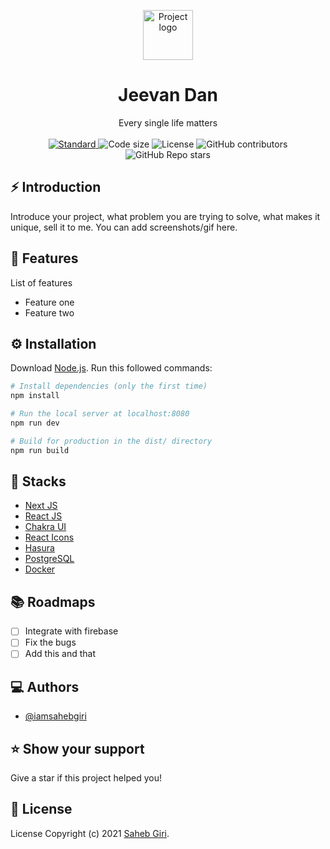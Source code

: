 <p align="center">
  <a href="https://jeevan-dan.vercel.app/">
    <img alt="Project logo" height="80" src="https://raw.githubusercontent.com/iamsahebgiri/jeevan-dan/main/public/favicon/jeevan-dan.svg">
  </a>
</p>
<h1 align="center">Jeevan Dan</h1>

<div align="center">
Every single life matters
</div>

<br />

<div align="center">
  <a href="https://standardjs.com">
    <img src="https://img.shields.io/badge/code%20style-standard-brightgreen.svg?style=flat-square"
      alt="Standard" />
  </a>
  
  <img src="https://img.shields.io/github/languages/code-size/iamsahebgiri/jeevan-dan?style=flat-square" alt="Code size" />

  <img src="https://img.shields.io/github/license/iamsahebgiri/jeevan-dan?style=flat-square" alt="License" />

  <img alt="GitHub contributors" src="https://img.shields.io/github/contributors/iamsahebgiri/jeevan-dan?style=flat-square">

  <img alt="GitHub Repo stars" src="https://img.shields.io/github/stars/iamsahebgiri/jeevan-dan?style=social">
</div>

## ⚡️ Introduction

Introduce your project, what problem you are trying to solve, what makes it unique, sell it to me. You can add screenshots/gif here.

## 🎯 Features

List of features

- Feature one
- Feature two

## ⚙️ Installation

Download [Node.js](https://nodejs.org/en/download/).
Run this followed commands:

```bash
# Install dependencies (only the first time)
npm install

# Run the local server at localhost:8080
npm run dev

# Build for production in the dist/ directory
npm run build
```

## 🌱 Stacks

- [Next JS](https://nextjs.org/)
- [React JS](https://reactjs.org/)
- [Chakra UI](https://chakra-ui.com/)
- [React Icons](https://react-icons.github.io/react-icons/)
- [Hasura](https://hasura.io/)
- [PostgreSQL](https://www.postgresql.org/)
- [Docker](https://www.docker.com/)

## 📚️ Roadmaps

- [ ] Integrate with firebase
- [ ] Fix the bugs
- [ ] Add this and that

## ‎‍💻 Authors

- [@iamsahebgiri](https://github.com/iamsahebgiri)

## ⭐️ Show your support

Give a star if this project helped you!

## 📃️ License

 License Copyright (c) 2021 [Saheb Giri](https://github.com/iamsahebgiri).
